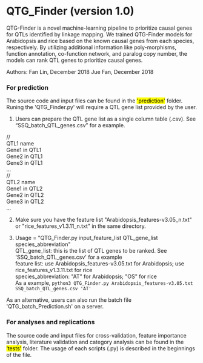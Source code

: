 # QTG_Finder (version 1.0)

QTG-Finder is a novel machine-learning pipeline to prioritize causal genes for QTLs identified by linkage mapping. We trained QTG-Finder models for Arabidopsis and rice based on the known causal genes from each species, respectively. By utilizing additional information like poly-morphisms, function annotation, co-function network, and paralog copy number, the models can rank QTL genes to prioritize causal genes.


Authors: Fan Lin, December 2018
         Jue Fan, December 2018

### For prediction

The source code and input files can be found in the <mark>'prediction'</mark> folder. Runing the 'QTG_Finder.py' will require a QTL gene list provided by the user.

1. Users can prepare the QTL gene list as a single column table (.csv). See “SSQ_batch_QTL_genes.csv” for a example.

// <br />
QTL1 name<br />
Gene1 in QTL1<br />
Gene2 in QTL1<br />
Gene3 in QTL1<br />
… <br />
// <br />
QTL2 name <br />
Gene1 in QTL2<br />
Gene2 in QTL2<br />
Gene3 in QTL2 <br />
…

2. Make sure you have the feature list "Arabidopsis_features-v3.05_n.txt" or "rice_features_v1.3.11_n.txt" in the same directory.

3. Usage = "QTG_Finder.py input_feature_list QTL_gene_list species_abbreviation" <br />
QTL_gene_list: this is the list of QTL genes to be ranked. See 'SSQ_batch_QTL_genes.csv' for a example <br />
feature list: use Arabidopsis_features-v3.05.txt for Arabidopsis; use rice_features_v1.3.11.txt for rice <br />
species_abbreviation: "AT" for Arabidopsis; "OS" for rice <br />
As a example, ```python3 QTG_Finder.py Arabidopsis_features-v3.05.txt SSQ_batch_QTL_genes.csv 'AT'```

As an alternative, users can also run the batch file 'QTG_batch_Prediction.sh' on a server.



### For analyses and replications

The source code and input files for cross-validation, feature importance analysis, literature validation and category analysis can be found in the <mark>‘tests'</mark> folder. The usage of each scripts (.py) is described in the beginnings of the file.

